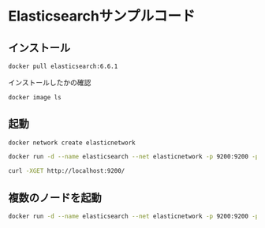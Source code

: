# Elasticsearchサンプルコード

## インストール
```bash
docker pull elasticsearch:6.6.1
```

インストールしたかの確認
```bash
docker image ls
```

## 起動
```bash
docker network create elasticnetwork
```

```bash
docker run -d --name elasticsearch --net elasticnetwork -p 9200:9200 -p 9300:9300 -e "discovery.type=single-node" elasticsearch:6.6.1
```

```bash
curl -XGET http://localhost:9200/
```

## 複数のノードを起動
```bash
docker run -d --name elasticsearch --net elasticnetwork -p 9200:9200 -p 9300:9300 -e "discovery.type=single-node" -e "node.max_local_storage_nodes=2" elasticsearch:6.6.1
```